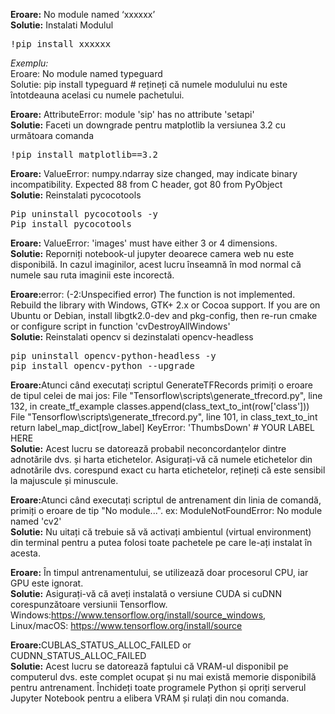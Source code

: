 <b>Eroare:</b> No module named ‘xxxxxx’<br/>
<b>Solutie:</b> Instalati Modulul
<pre>!pip install xxxxxx</pre>

<i>Exemplu:</i><br/>
Eroare: No module named typeguard<br/>
Solutie: pip install typeguard  # rețineți că numele modulului nu este întotdeauna acelasi cu numele pachetului.

<b>Eroare:</b> AttributeError: module 'sip' has no attribute 'setapi'<br/>
<b>Solutie:</b> Faceti un downgrade pentru matplotlib la versiunea 3.2 cu următoara comanda
<pre>!pip install matplotlib==3.2</pre>

<b>Eroare:</b> ValueError: numpy.ndarray size changed, may indicate binary incompatibility. Expected 88 from C header, got 80 from PyObject<br/>
<b>Solutie:</b>  Reinstalati pycocotools
<pre>Pip uninstall pycocotools -y
Pip install pycocotools</pre>

<b>Eroare:</b> ValueError: 'images' must have either 3 or 4 dimensions.<br/>
<b>Solutie:</b> Reporniți notebook-ul jupyter deoarece camera web nu este disponibilă. In cazul imaginilor, acest lucru înseamnă în mod normal că numele sau ruta imaginii este incorectă.

<b>Eroare:</b>error: (-2:Unspecified error) The function is not implemented. Rebuild the library with Windows, GTK+ 2.x or Cocoa support. If you are on Ubuntu or Debian, install libgtk2.0-dev and pkg-config, then re-run cmake or configure script in function 'cvDestroyAllWindows'<br/>
<b>Solutie:</b> Reinstalati opencv si dezinstalati opencv-headless
<pre>
pip uninstall opencv-python-headless -y
pip install opencv-python --upgrade
</pre>

<b>Eroare:</b>Atunci când executați scriptul GenerateTFRecords primiți o eroare de tipul celei de mai jos:
  File "Tensorflow\scripts\generate_tfrecord.py", line 132, in create_tf_example
    classes.append(class_text_to_int(row['class']))
  File "Tensorflow\scripts\generate_tfrecord.py", line 101, in class_text_to_int
    return label_map_dict[row_label]
KeyError: 'ThumbsDown' # YOUR LABEL HERE
 <br/>
<b>Solutie:</b> Acest lucru se datorează probabil neconcordanțelor dintre adnotările dvs. și harta etichetelor. Asigurați-vă că numele etichetelor din adnotările dvs. corespund exact cu harta etichetelor, rețineți că este sensibil la majuscule și minuscule. 

<b>Eroare:</b>Atunci când executați scriptul de antrenament din linia de comandă, primiți o eroare de tip "No module...". ex: ModuleNotFoundError: No module named 'cv2'
 <br/>
<b>Solutie:</b> Nu uitați că trebuie să vă activați ambientul (virtual environment) din terminal pentru a putea folosi toate pachetele pe care le-ați instalat în acesta. 

<b>Eroare:</b> În timpul antrenamentului, se utilizează doar procesorul CPU, iar GPU este ignorat. 
<br/>
<b>Solutie:</b> Asigurați-vă că aveți instalată o versiune CUDA si cuDNN corespunzătoare versiunii Tensorflow. Windows:https://www.tensorflow.org/install/source_windows, Linux/macOS: https://www.tensorflow.org/install/source

<b>Eroare:</b>CUBLAS_STATUS_ALLOC_FAILED or CUDNN_STATUS_ALLOC_FAILED <br/>
<b>Solutie:</b> Acest lucru se datorează faptului că VRAM-ul disponibil pe computerul dvs. este complet ocupat și nu mai există memorie disponibilă pentru antrenament. Închideți toate programele Python și opriți serverul Jupyter Notebook pentru a elibera VRAM și rulați din nou comanda. 
